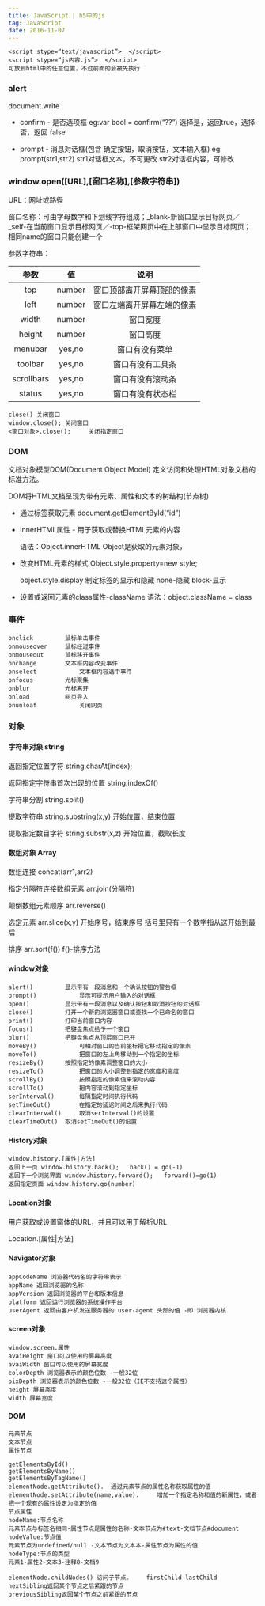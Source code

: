 ```yaml
---
title: JavaScript | h5中的js
tag: JavaScript
date: 2016-11-07
---
```


```
<script stype=“text/javascript”>  </script>
<script stype=“js内容.js”>  </script>
可放到html中的任意位置，不过前面的会被先执行
```

### alert

document.write

- confirm - 是否选项框 eg:var bool = confirm(“??”) 选择是，返回true，选择否，返回 false

- prompt - 消息对话框(包含 确定按钮，取消按钮，文本输入框) eg: prompt(str1,str2) str1对话框文本，不可更改 str2对话框内容，可修改

### window.open([URL],[窗口名称],[参数字符串])

URL：网址或路径

窗口名称：可由字母数字和下划线字符组成；_blank-新窗口显示目标网页／_self-在当前窗口显示目标网页／-top-框架网页中在上部窗口中显示目标网页；相同name的窗口只能创建一个

参数字符串：

|    参数    |   值   |            说明            |
| :--------: | :----: | :------------------------: |
|    top     | number | 窗口顶部离开屏幕顶部的像素 |
|    left    | number | 窗口左端离开屏幕左端的像素 |
|   width    | number |          窗口宽度          |
|   height   | number |          窗口高度          |
|  menubar   | yes,no |       窗口有没有菜单       |
|  toolbar   | yes,no |      窗口有没有工具条      |
| scrollbars | yes,no |      窗口有没有滚动条      |
|   status   | yes,no |      窗口有没有状态栏      |

```
close() 关闭窗口
window.close();	关闭窗口
<窗口对象>.close();		关闭指定窗口
```

### **DOM**

文档对象模型DOM(Document Object Model) 定义访问和处理HTML对象文档的标准方法。

DOM将HTML文档呈现为带有元素、属性和文本的树结构(节点树)

- 通过标签获取元素 document.getElementById(“id”)

- innerHTML属性 - 用于获取或替换HTML元素的内容

  语法：Object.innerHTML   Object是获取的元素对象，

- 改变HTML元素的样式  Object.style.property=new style;

  object.style.display 制定标签的显示和隐藏  none-隐藏 block-显示

- 设置或返回元素的class属性-className		语法：object.className = class

### 事件

```
onclick			鼠标单击事件
onmouseover		鼠标经过事件
onmouseout		鼠标移开事件
onchange 		文本框内容改变事件
onselect			文本框内容选中事件
onfocus			光标聚集
onblur			光标离开
onload			网页导入
onunloaf			关闭网页
```

### 对象

#### 字符串对象 string

返回指定位置字符 string.charAt(index);

返回指定字符串首次出现的位置 string.indexOf()

字符串分割 string.split()

提取字符串 string.substring(x,y) 开始位置，结束位置

提取指定数目字符 string.substr(x,z) 开始位置，截取长度

#### 数组对象 Array 

数组连接 concat(arr1,arr2)

指定分隔符连接数组元素 arr.join(分隔符)

颠倒数组元素顺序  arr.reverse()

选定元素 arr.slice(x,y) 开始序号，结束序号 括号里只有一个数字指从这开始到最后

排序 arr.sort(f()) f()-排序方法

#### window对象

```
alert()			显示带有一段消息和一个确认按钮的警告框
prompt()			显示可提示用户输入的对话框
open()			显示带有一段消息以及确认按钮和取消按钮的对话框
close()			打开一个新的浏览器窗口或查找一个已命名的窗口
print()			打印当前窗口内容
focus()			把键盘焦点给予一个窗口
blur()			把键盘焦点从顶层窗口已开
moveBy()			可相对窗口的当前坐标把它移动指定的像素
moveTo()			把窗口的左上角移动到一个指定的坐标
resizeBy()		按照指定的像素调整窗口的大小
resizeTo()			把窗口的大小调整到指定的宽度和高度
scrollBy()			按照指定的像素值来滚动内容
scrollTo()			把内容滚动到指定坐标
serInterval()		每隔指定时间执行代码
setTimeOut()		在指定的延迟时间之后来执行代码
clearInterval()		取消serInterval()的设置
clearTimeOut()	取消setTimeOut()的设置
```

#### History对象

```
window.history.[属性|方法]
返回上一页 window.history.back();   back() = go(-1)
返回下一个浏览界面 window.history.forward();   forward()=go(1)
返回指定页面 window.history.go(number)
```

#### Location对象 

用户获取或设置窗体的URL，并且可以用于解析URL

Location.[属性|方法]

#### Navigator对象

```
appCodeName 浏览器代码名的字符串表示
appName 返回浏览器的名称
appVersion 返回浏览器的平台和版本信息
platform 返回运行浏览器的系统操作平台
userAgent 返回由客户机发送服务器的 user-agent 头部的值 -即 浏览器内核
```

#### screen对象

```
window.screen.属性
avaiHeight 窗口可以使用的屏幕高度
avaiWidth 窗口可以使用的屏幕宽度
colorDepth 浏览器表示的颜色位数 -一般32位
pixDepth 浏览器表示的颜色位数 -一般32位（IE不支持这个属性）
height 屏幕高度
width 屏幕宽度
```

#### DOM

```
元素节点
文本节点
属性节点

getElementsById()
getElementsByName()
getElementsByTagName()
elementNode.getAttribute().  通过元素节点的属性名称获取属性的值
elementNode.setAttribute(name,value).	  增加一个指定名称和值的新属性，或者把一个现有的属性设定为指定的值 
节点属性 
nodeName:节点名称
元素节点与标签名相同-属性节点是属性的名称-文本节点为#text-文档节点#document   
nodeValue:节点值
元素节点为undefined/null.-文本节点为文本本-属性节点为属性的值
nodeType:节点的类型
元素1-属性2-文本3-注释8-文档9

elementNode.childNodes() 访问子节点。    firstChild-lastChild
nextSibling返回某个节点之后紧跟的节点
previousSibling返回某个节点之前紧跟的节点
```

